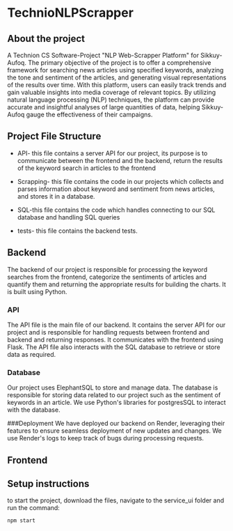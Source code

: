 # TechnioNLPScrapper

## About the project
A Technion CS Software-Project "NLP Web-Scrapper Platform" for Sikkuy-Aufoq.
The primary objective of the project is to offer a comprehensive 
framework for searching news articles using specified keywords,
analyzing the tone and sentiment of the articles, and 
generating visual representations of the results over time. 
With this platform, users can easily track trends and gain valuable insights
into media coverage of relevant topics. 
By utilizing natural language processing (NLP) techniques,
the platform can provide accurate and insightful analyses of large quantities of 
data, helping Sikkuy-Aufoq gauge the effectiveness of their campaigns.



## Project File Structure


* API- this file contains a server API for our project, 
  its purpose is to communicate 
between the frontend and the backend, return the results
of the keyword search in articles to the frontend


* Scrapping- this file contains the code in our projects 
  which collects and parses information about keyword and sentiment
  from news articles, and stores it in a database.


* SQL-this file contains the code which handles connecting to our SQL database and
handling SQL queries
  
* tests- this file contains the backend tests.

## Backend

The backend of our project is responsible for processing the keyword searches 
from the frontend, categorize the sentiments of articles and quantify them
and returning the appropriate results for building the charts.
It is built using Python.


### API
The API file is the main file of our backend. 
It contains the server API for our project and is responsible 
for handling requests between frontend and backend and returning responses.
It communicates with the frontend using 
Flask. The API file also interacts with the SQL database to 
retrieve or store data as required.

### Database
Our project uses ElephantSQL to store and manage data. 
The database is responsible for storing data related to our project such 
as the sentiment of keywords in an article. We use 
Python's libraries for postgresSQL to interact with the database.

###Deployment
We have deployed our backend on Render, leveraging their 
features to ensure seamless deployment of new updates and changes.
We use Render's logs to keep track of bugs during processing requests.

<!-- Add explanation for NLP when we add it-->

## Frontend
<!-- Explanation for the frontend of the project-->

## Setup instructions

<!-- Add the script to set up to run and clean the project -->

to start the project, download the files,
navigate to the service_ui folder
and run the command:


`npm start`

